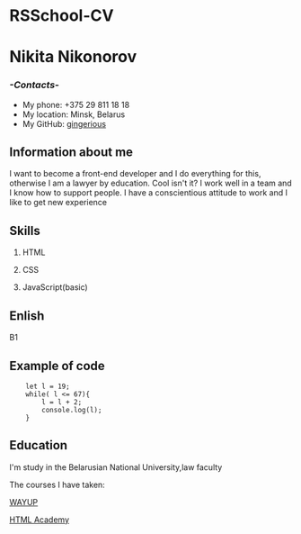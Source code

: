 # RSSchool-CV


# Nikita Nikonorov

### *-Contacts-*
- My phone: +375 29 811 18 18
- My location: Minsk, Belarus
- My GitHub: [gingerious](https://github.com/gingerious)


 ## Information about me
 
I want to become a front-end developer and I do everything for this, otherwise I am a lawyer by education. Cool isn't it? I work well in a team and I know how to support people. I have a conscientious attitude to work and I like to get new experience
## Skills


1. HTML

2. CSS

3. JavaScript(basic)

## Enlish
B1

## Example of code
```
    let l = 19;
    while( l <= 67){
        l = l + 2;
        console.log(l);
    }
```
## Education
I'm study in the Belarusian National University,law faculty

The courses I have taken:

[WAYUP](https://wayup.in/ru/library)

[HTML Academy](https://htmlacademy.ru/study)
